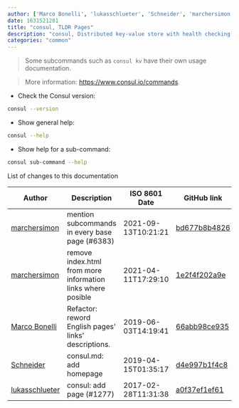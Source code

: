 ```yaml
---
author: ['Marco Bonelli', 'lukasschlueter', 'Schneider', 'marchersimon']
date: 1631521281
title: "consul, TLDR Pages"
description: "consul, Distributed key-value store with health checking and service discovery."
categories: "common"
---
```

> Some subcommands such as `consul kv` have their own usage documentation.

> More information: <https://www.consul.io/commands>.

- Check the Consul version:

```bash
consul --version
```

- Show general help:

```bash
consul --help
```

- Show help for a sub-command:

```bash
consul sub-command --help
```
List of changes to this documentation


Author | Description | ISO 8601 Date | GitHub link
------|-----|-----|-----
[marchersimon](mailto:50295997+marchersimon@users.noreply.github.com) | mention subcommands in every base page (#6383) | 2021-09-13T10:21:21 | [bd677b8b4826](https://github.com/tldr-pages/tldr/commit/bd677b8b48260e301fb99fea794f4dc1458d1562)
[marchersimon](mailto:marchersimon@zohomail.eu) | remove index.html from more information links where posible | 2021-04-11T17:29:10 | [1e2f4f202a9e](https://github.com/tldr-pages/tldr/commit/1e2f4f202a9e7827b670bd2db5d1cb776316df06)
[Marco Bonelli](mailto:marco@mebeim.net) | Refactor: reword English pages' links' descriptions. | 2019-06-03T14:19:41 | [66abb98ce935](https://github.com/tldr-pages/tldr/commit/66abb98ce935c0f4516bf30c4d6da72180d5a3ab)
[Schneider](mailto:lucas.schneider@sap.com) | consul.md: add homepage | 2019-04-15T01:35:17 | [d4e997b1f4c8](https://github.com/tldr-pages/tldr/commit/d4e997b1f4c8dc783e8d385f44292e13b9c0c67d)
[lukasschlueter](mailto:lukasschlueter@users.noreply.github.com) | consul: add page (#1277) | 2017-02-28T11:31:38 | [a0f37ef1ef61](https://github.com/tldr-pages/tldr/commit/a0f37ef1ef6148fff946edaf436a1a2e8161f75e)

